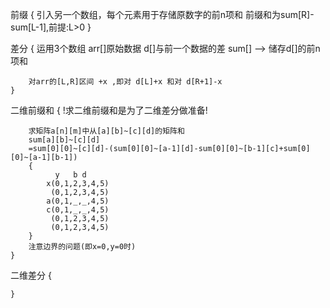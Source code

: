 前缀
    {
        引入另一个数组，每个元素用于存储原数字的前n项和
        前缀和为sum[R]-sum[L-1],前提:L>0
    }

差分
    {
        运用3个数组
        arr[]原始数据
        d[]与前一个数据的差
        sum[] --> 储存d[]的前n项和

        对arr的[L,R]区间 +x ,即对 d[L]+x 和对 d[R+1]-x
    }

二维前缀和
    {
        !求二维前缀和是为了二维差分做准备!
        
        求矩阵a[n][m]中从[a][b]~[c][d]的矩阵和
        sum[a][b]~[c][d]
        =sum[0][0]~[c][d]-(sum[0][0]~[a-1][d]-sum[0][0]~[b-1][c]+sum[0][0]~[a-1][b-1])
        {
              y   b d
            x(0,1,2,3,4,5)
             (0,1,2,3,4,5)
            a(0,1,_,_,4,5)
            c(0,1,_,_,4,5)
             (0,1,2,3,4,5)
             (0,1,2,3,4,5)
        }
        注意边界的问题(即x=0,y=0时)
    }

二维差分
    {

    }